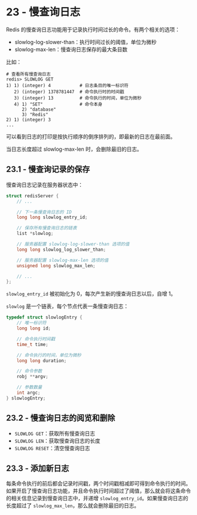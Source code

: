 # 23 - 慢查询日志
Redis 的慢查询日志功能用于记录执行时间过长的命令。有两个相关的选项：
- slowlog-log-slower-than：执行时间过长的阈值，单位为微秒
- slowlog-max-len：慢查询日志保存的最大条目数

比如：
```shell
# 查看所有慢查询日志
redis> SLOWLOG GET
1) 1) (integer) 4           # 日志条目的唯一标识符
   2) (integer) 1378781447  # 命令执行时的时间戳
   3) (integer) 13          # 命令执行的时间，单位为微秒
   4) 1) "SET"              # 命令本身
      2) "database"
      3) "Redis"
2) 1) (integer) 3
...
```
可以看到日志的打印是按执行顺序的倒序排列的，即最新的日志在最前面。

当日志长度超过 slowlog-max-len 时，会删除最旧的日志。

## 23.1 - 慢查询记录的保存
慢查询日志记录在服务器状态中：
```c
struct redisServer {
    // ...

    // 下一条慢查询日志的 ID
    long long slowlog_entry_id;

    // 保存所有慢查询日志的链表
    list *slowlog;

    // 服务器配置 slowlog-log-slower-than 选项的值
    long long slowlog_log_slower_than;

    // 服务器配置 slowlog-max-len 选项的值
    unsigned long slowlog_max_len;

    // ...
};
```
`slowlog_entry_id` 被初始化为 0，每次产生新的慢查询日志以后，自增 1。

`slowlog` 是一个链表，每个节点代表一条慢查询日志：
```c
typedef struct slowlogEntry {
    // 唯一标识符
    long long id;

    // 命令执行时间戳
    time_t time;

    // 命令执行的时间，单位为微秒
    long long duration;

    // 命令参数
    robj **argv;

    // 参数数量
    int argc;
} slowlogEntry;
```

## 23.2 - 慢查询日志的阅览和删除
- `SLOWLOG GET`：获取所有慢查询日志
- `SLOWLOG LEN`：获取慢查询日志的长度
- `SLOWLOG RESET`：清空慢查询日志

## 23.3 - 添加新日志
每条命令执行的前后都会记录时间戳，两个时间戳相减即可得到命令执行的时间。如果开启了慢查询日志功能，并且命令执行时间超过了阈值，那么就会将这条命令的相关信息记录到慢查询日志中，并递增 `slowlog_entry_id`。如果慢查询日志的长度超过了 `slowlog_max_len`，那么就会删除最旧的日志。
